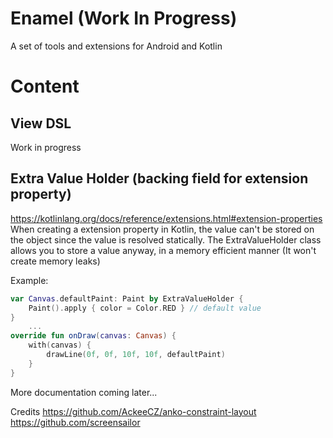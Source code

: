 # Enamel (Work In Progress)
A set of tools and extensions for Android and Kotlin

# Content
## View DSL
Work in progress

## Extra Value Holder (backing field for extension property)
https://kotlinlang.org/docs/reference/extensions.html#extension-properties
When creating a extension property in Kotlin, the value can't be stored on the object since the value is resolved statically.
The ExtraValueHolder class allows you to store a value anyway, in a memory efficient manner (It won't create memory leaks)

Example:

```Kotlin
var Canvas.defaultPaint: Paint by ExtraValueHolder {
    Paint().apply { color = Color.RED } // default value
}
    ...
override fun onDraw(canvas: Canvas) {
    with(canvas) {
        drawLine(0f, 0f, 10f, 10f, defaultPaint)
    }
}
```


More documentation coming later...

Credits
https://github.com/AckeeCZ/anko-constraint-layout
https://github.com/screensailor
